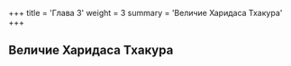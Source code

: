 +++
title = 'Глава 3'
weight = 3
summary = 'Величие Харидаса Тхакура'
+++
## Величие Харидаса Тхакура
